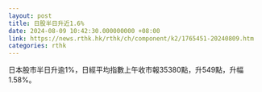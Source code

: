 ```yaml
---
layout: post
title: 日股半日升近1.6%
date: 2024-08-09 10:42:30.000000000 +08:00
link: https://news.rthk.hk/rthk/ch/component/k2/1765451-20240809.htm
categories: rthk
---
```


日本股市半日升逾1%，日經平均指數上午收市報35380點，升549點，升幅1.58%。
